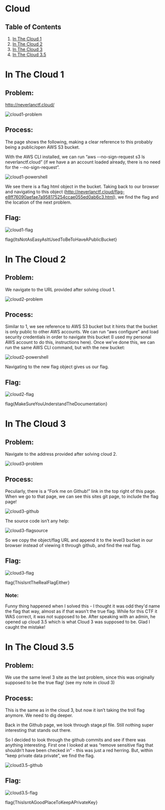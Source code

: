 # Cloud
## Table of Contents
1. [In The Cloud 1](#In-The-Cloud-1)
2. [In The Cloud 2](#In-The-Cloud-2)
3. [In The Cloud 3](#In-The-Cloud-3)
4. [In The Cloud 3.5](#In-The-Cloud-3.5)

# In The Cloud 1
## Problem: 
http://neverlanctf.cloud/

![cloud1-problem](https://github.com/ryokubaka/CTF-Write-Ups/blob/master/NeverLAN-CTF-2019/Cloud/Images/cloud1-problem.jpg?raw=true)

## Process:

The page shows the following, making a clear reference to this probably being a public/open AWS S3 bucket.

With the AWS CLI installed, we can run “aws --no-sign-request s3 ls neverlanctf.cloud” (if we have a an account loaded already, there is no need for the --no-sign-request”.  

![cloud1-powershell](https://github.com/ryokubaka/CTF-Write-Ups/blob/master/NeverLAN-CTF-2019/Cloud/Images/cloud1-ps.jpg?raw=true)

We see there is a flag html object in the bucket.  Taking back to our browser and navigating to this object (http://neverlanctf.cloud/flag-e8ff76090aefae7a958175254ccae055ed0ab6c3.html), we find the flag and the location of the next problem.

## Flag:

![cloud1-flag](https://github.com/ryokubaka/CTF-Write-Ups/blob/master/NeverLAN-CTF-2019/Cloud/Images/cloud1-flag.jpg?raw=true)

flag{ItsNotAsEasyAsItUsedToBeToHaveAPublicBucket}

# In The Cloud 2
## Problem: 
We navigate to the URL provided after solving cloud 1.

![cloud2-problem](https://github.com/ryokubaka/CTF-Write-Ups/blob/master/NeverLAN-CTF-2019/Cloud/Images/cloud2-problem.jpg?raw=true)

## Process:

Similar to 1, we see reference to AWS S3 bucket but it hints that the bucket is only public to other AWS accounts.  We can run “aws configure” and load security credentials in order to navigate this bucket (I used my personal AWS account to do this, instructions here).  Once we’ve done this, we can run the same AWS CLI command, but with the new bucket: 

![cloud2-powershell](https://github.com/ryokubaka/CTF-Write-Ups/blob/master/NeverLAN-CTF-2019/Cloud/Images/cloud2-ps.jpg?raw=true)

Navigating to the new flag object gives us our flag.

## Flag:

![cloud2-flag](https://github.com/ryokubaka/CTF-Write-Ups/blob/master/NeverLAN-CTF-2019/Cloud/Images/cloud2-flag.jpg?raw=true)

flag{MakeSureYouUnderstandTheDocumentation}

# In The Cloud 3
## Problem: 
Navigate to the address provided after solving cloud 2.

![cloud3-problem](https://github.com/ryokubaka/CTF-Write-Ups/blob/master/NeverLAN-CTF-2019/Cloud/Images/cloud3-problem.jpg?raw=true)

## Process:

Peculiarly, there is a “Fork me on Github!” link in the top right of this page. When we go to that page, we can see this sites git page, to include the flag page!

![cloud3-github](https://github.com/ryokubaka/CTF-Write-Ups/blob/master/NeverLAN-CTF-2019/Cloud/Images/cloud3-github.jpg?raw=true)

The source code isn’t any help:

![cloud3-flagsource](https://github.com/ryokubaka/CTF-Write-Ups/blob/master/NeverLAN-CTF-2019/Cloud/Images/cloud3-flagsource.jpg?raw=true)

So we copy the object/flag URL and append it to the level3 bucket in our browser instead of viewing it through github, and find the real flag.

## Flag:

![cloud3-flag](https://github.com/ryokubaka/CTF-Write-Ups/blob/master/NeverLAN-CTF-2019/Cloud/Images/cloud3-flag.jpg?raw=true)

flag{ThisIsntTheRealFlagEither}


### Note: 
Funny thing happened when I solved this - I thought it was odd they'd name the flag that way, almost as if that wasn't the true flag.  While for this CTF it WAS correct, it was not supposed to be.  After speaking with an admin, he opened up cloud 3.5 which is what Cloud 3 was supposed to be.  Glad I caught the mistake!


# In The Cloud 3.5
## Problem: 
We use the same level 3 site as the last problem, since this was originally supposed to be the true flag! (see my note in cloud 3)

## Process:

This is the same as in the cloud 3, but now it isn’t taking the troll flag anymore.  We need to dig deeper.

Back in the Github page, we look through stage.pl file. Still nothing super interesting that stands out there.

So I decided to look through the github commits and see if there was anything interesting. First one I looked at was “remove sensitive flag that shouldn’t have been checked in” - this was just a red herring. But, within “keep private data private”, we find the flag.

![cloud3.5-github](https://github.com/ryokubaka/CTF-Write-Ups/blob/master/NeverLAN-CTF-2019/Cloud/Images/cloud3.5-github.jpg?raw=true)

## Flag:

![cloud3.5-flag](https://github.com/ryokubaka/CTF-Write-Ups/blob/master/NeverLAN-CTF-2019/Cloud/Images/cloud3.5-flag.jpg?raw=true)

flag{ThisIsntAGoodPlaceToKeepAPrivateKey}

